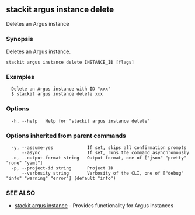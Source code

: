## stackit argus instance delete

Deletes an Argus instance

### Synopsis

Deletes an Argus instance.

```
stackit argus instance delete INSTANCE_ID [flags]
```

### Examples

```
  Delete an Argus instance with ID "xxx"
  $ stackit argus instance delete xxx
```

### Options

```
  -h, --help   Help for "stackit argus instance delete"
```

### Options inherited from parent commands

```
  -y, --assume-yes             If set, skips all confirmation prompts
      --async                  If set, runs the command asynchronously
  -o, --output-format string   Output format, one of ["json" "pretty" "none" "yaml"]
  -p, --project-id string      Project ID
      --verbosity string       Verbosity of the CLI, one of ["debug" "info" "warning" "error"] (default "info")
```

### SEE ALSO

* [stackit argus instance](./stackit_argus_instance.md)	 - Provides functionality for Argus instances

